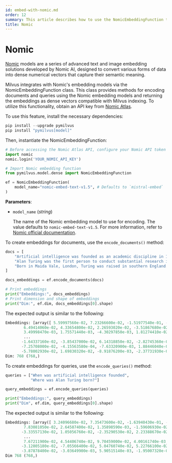 ```yaml
---
id: embed-with-nomic.md
order: 12
summary: This article describes how to use the NomicEmbeddingFunction to encode documents and queries using the Nomic embedding model.
title: Nomic
---
```


# Nomic

[Nomic](https://atlas.nomic.ai/) models are a series of advanced text and image embedding solutions developed by Nomic AI, designed to convert various forms of data into dense numerical vectors that capture their semantic meaning.

Milvus integrates with Nomic's embedding models via the NomicEmbeddingFunction class. This class provides methods for encoding documents and queries using the Nomic embedding models and returning the embeddings as dense vectors compatible with Milvus indexing. To utilize this functionality, obtain an API key from [Nomic Atlas](https://atlas.nomic.ai/).

To use this feature, install the necessary dependencies:

```python
pip install --upgrade pymilvus
pip install "pymilvus[model]"
```

Then, instantiate the NomicEmbeddingFunction:

```python
# Before accessing the Nomic Atlas API, configure your Nomic API token
import nomic
nomic.login('YOUR_NOMIC_API_KEY')

# Import Nomic embedding function
from pymilvus.model.dense import NomicEmbeddingFunction

ef = NomicEmbeddingFunction(
    model_name="nomic-embed-text-v1.5", # Defaults to `mistral-embed`
)
```

**Parameters**:

- `model_name` (*string*)
  
  The name of the Nomic embedding model to use for encoding. The value defaults to `nomic-embed-text-v1.5`. For more information, refer to [Nomic official documentation](https://docs.nomic.ai/atlas/models/image-embedding).

To create embeddings for documents, use the `encode_documents()` method:

```python
docs = [
    "Artificial intelligence was founded as an academic discipline in 1956.",
    "Alan Turing was the first person to conduct substantial research in AI.",
    "Born in Maida Vale, London, Turing was raised in southern England.",
]

docs_embeddings = ef.encode_documents(docs)

# Print embeddings
print("Embeddings:", docs_embeddings)
# Print dimension and shape of embeddings
print("Dim:", ef.dim, docs_embeddings[0].shape)
```

The expected output is similar to the following:

```python
Embeddings: [array([ 5.59997560e-02, 7.23266600e-02, -1.51977540e-01, -4.53491200e-02,
        6.49414060e-02, 4.33654800e-02, 2.26593020e-02, -3.51867680e-02,
        3.49998470e-03, 1.75571440e-03, -4.30297850e-03, 1.81274410e-02,
        ...
       -1.64337160e-02, -3.85437000e-02, 6.14318850e-02, -2.82745360e-02,
       -7.25708000e-02, -4.15563580e-04, -7.63320900e-03, 1.88446040e-02,
       -5.78002930e-02, 1.69830320e-02, -8.91876200e-03, -2.37731930e-02])]
Dim: 768 (768,)
```

To create embeddings for queries, use the `encode_queries()` method:

```python
queries = ["When was artificial intelligence founded",
           "Where was Alan Turing born?"]

query_embeddings = ef.encode_queries(queries)

print("Embeddings:", query_embeddings)
print("Dim", ef.dim, query_embeddings[0].shape)
```

The expected output is similar to the following:

```python
Embeddings: [array([ 3.24096680e-02, 7.35473600e-02, -1.63940430e-01, -4.45556640e-02,
        7.83081050e-02, 2.64587400e-02, 1.35898590e-03, -1.59606930e-02,
       -3.33557130e-02, 1.05056760e-02, -2.35290530e-02, 2.23388670e-02,
        ...
        7.67211900e-02, 4.54406740e-02, 9.70459000e-02, 4.00161740e-03,
       -3.12805180e-02, -7.05566400e-02, 5.04760740e-02, 5.22766100e-02,
       -3.87878400e-02, -3.03649900e-03, 5.90515140e-03, -1.95007320e-02])]
Dim 768 (768,)
```
